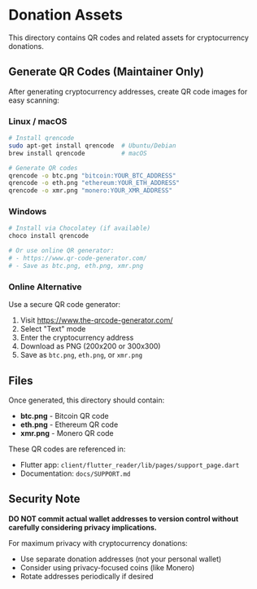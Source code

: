 # Donation Assets

This directory contains QR codes and related assets for cryptocurrency donations.

## Generate QR Codes (Maintainer Only)

After generating cryptocurrency addresses, create QR code images for easy scanning:

### Linux / macOS

```bash
# Install qrencode
sudo apt-get install qrencode  # Ubuntu/Debian
brew install qrencode          # macOS

# Generate QR codes
qrencode -o btc.png "bitcoin:YOUR_BTC_ADDRESS"
qrencode -o eth.png "ethereum:YOUR_ETH_ADDRESS"
qrencode -o xmr.png "monero:YOUR_XMR_ADDRESS"
```

### Windows

```powershell
# Install via Chocolatey (if available)
choco install qrencode

# Or use online QR generator:
# - https://www.qr-code-generator.com/
# - Save as btc.png, eth.png, xmr.png
```

### Online Alternative

Use a secure QR code generator:
1. Visit https://www.the-qrcode-generator.com/
2. Select "Text" mode
3. Enter the cryptocurrency address
4. Download as PNG (200x200 or 300x300)
5. Save as `btc.png`, `eth.png`, or `xmr.png`

## Files

Once generated, this directory should contain:

- **btc.png** - Bitcoin QR code
- **eth.png** - Ethereum QR code
- **xmr.png** - Monero QR code

These QR codes are referenced in:
- Flutter app: `client/flutter_reader/lib/pages/support_page.dart`
- Documentation: `docs/SUPPORT.md`

## Security Note

**DO NOT commit actual wallet addresses to version control without carefully considering privacy implications.**

For maximum privacy with cryptocurrency donations:
- Use separate donation addresses (not your personal wallet)
- Consider using privacy-focused coins (like Monero)
- Rotate addresses periodically if desired
